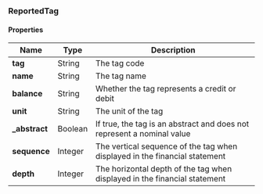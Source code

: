 
[//]: # (CLASS:ReportedTag)

[//]: # (KIND:object)

### ReportedTag

#### Properties

[//]: # (START_DEFINITION)

Name | Type | Description
------------ | ------------- | -------------
**tag** | String | The tag code &nbsp;
**name** | String | The tag name &nbsp;
**balance** | String | Whether the tag represents a credit or debit &nbsp;
**unit** | String | The unit of the tag &nbsp;
**_abstract** | Boolean | If true, the tag is an abstract and does not represent a nominal value &nbsp;
**sequence** | Integer | The vertical sequence of the tag when displayed in the financial statement &nbsp;
**depth** | Integer | The horizontal depth of the tag when displayed in the financial statement &nbsp;

[//]: # (END_DEFINITION)





